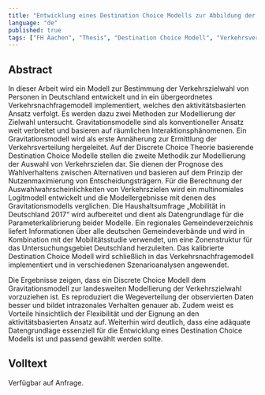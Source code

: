 ```yaml
---
title: "Entwicklung eines Destination Choice Modells zur Abbildung der Verkehrsverflechtung in Deutschland"
language: "de"
published: true
tags: ["FH Aachen", "Thesis", "Destination Choice Modell", "Verkehrsverflechtung"]
---
```


## Abstract

In dieser Arbeit wird ein Modell zur Bestimmung der Verkehrszielwahl von
Personen in Deutschland entwickelt und in ein übergeordnetes
Verkehrsnachfragemodell implementiert, welches den aktivitätsbasierten Ansatz
verfolgt. Es werden dazu zwei Methoden zur Modellierung der Zielwahl untersucht.
Gravitationsmodelle sind als konventioneller Ansatz weit verbreitet und basieren
auf räumlichen Interaktionsphänomenen. Ein Gravitationsmodell wird als erste
Annäherung zur Ermittlung der Verkehrsverteilung hergeleitet. Auf der Discrete
Choice Theorie basierende Destination Choice Modelle stellen die zweite Methodik
zur Modellierung der Auswahl von Verkehrszielen dar. Sie dienen der Prognose des
Wahlverhaltens zwischen Alternativen und basieren auf dem Prinzip der
Nutzenmaximierung von Entscheidungsträgern. Für die Berechnung der
Auswahlwahrscheinlichkeiten von Verkehrszielen wird ein multinomiales Logitmodell
entwickelt und die Modellergebnisse mit denen des Gravitationsmodells verglichen.
Die Haushaltsumfrage „Mobilität in Deutschland 2017“ wird aufbereitet und
dient als Datengrundlage für die Parameterkalibrierung beider Modelle. Ein
regionales Gemeindeverzeichnis liefert Informationen über alle deutschen
Gemeindeverbände und wird in Kombination mit der Mobilitätsstudie verwendet,
um eine Zonenstruktur für das Untersuchungsgebiet Deutschland herzuleiten.
Das kalibrierte Destination Choice Modell wird schließlich in das
Verkehrsnachfragemodell implementiert und in verschiedenen Szenarioanalysen angewendet.

Die Ergebnisse zeigen, dass ein Discrete Choice Modell dem Gravitationsmodell
zur landesweiten Modellierung der Verkehrszielwahl vorzuziehen ist. Es
reproduziert die Wegeverteilung der observierten Daten besser und bildet
intrazonales Verhalten genauer ab. Zudem weist es Vorteile hinsichtlich der
Flexibilität und der Eignung an den aktivitätsbasierten Ansatz auf. Weiterhin
wird deutlich, dass eine adäquate Datengrundlage essenziell für die
Entwicklung eines Destination Choice Modells ist und passend gewählt werden sollte.

## Volltext

Verfügbar auf Anfrage.
